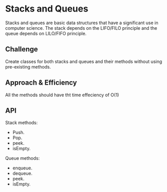 # Stacks and Queues

Stacks and queues are basic data structures that have a significant use in computer science. The stack depends on the LIFO/FILO principle and the queue depends on LILO/FIFO principle.

## Challenge

Create classes for both stacks and queues and their methods without using pre-existing methods.

## Approach & Efficiency

All the methods should have tht time effeciency of O(1)

## API

Stack methods:

* Push.
* Pop.
* peek.
* isEmpty.

Queue methods:

* enqueue.
* dequeue.
* peek.
* isEmpty.